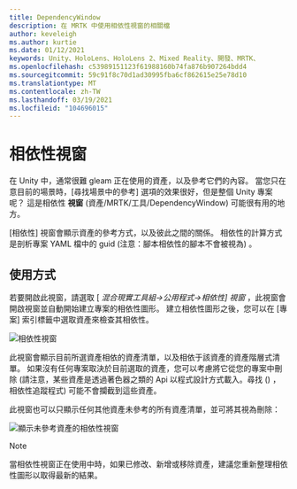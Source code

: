 ```yaml
---
title: DependencyWindow
description: 在 MRTK 中使用相依性視窗的相關檔
author: keveleigh
ms.author: kurtie
ms.date: 01/12/2021
keywords: Unity、HoloLens、HoloLens 2、Mixed Reality、開發、MRTK、
ms.openlocfilehash: c53989151123f61988160b74fa876b907264bdd4
ms.sourcegitcommit: 59c91f8c70d1ad30995fba6cf862615e25e78d10
ms.translationtype: MT
ms.contentlocale: zh-TW
ms.lasthandoff: 03/19/2021
ms.locfileid: "104696015"
---
```

# <a name="dependency-window"></a>相依性視窗

在 Unity 中，通常很難 gleam 正在使用的資產，以及參考它們的內容。 當您只在意目前的場景時，[尋找場景中的參考] 選項的效果很好，但是整個 Unity 專案呢？ 這是相依性 **視窗** (資產/MRTK/工具/DependencyWindow) 可能很有用的地方。

[相依性] 視窗會顯示資產的參考方式，以及彼此之間的關係。 相依性的計算方式是剖析專案 YAML 檔中的 guid (注意：腳本相依性的腳本不會被視為) 。

## <a name="usage"></a>使用方式

若要開啟此視窗，請選取 [ *混合現實工具組->公用程式->相依性] 視窗* ，此視窗會開啟視窗並自動開始建立專案的相依性圖形。 建立相依性圖形之後，您可以在 [專案] 索引標籤中選取資產來檢查其相依性。

![相依性視窗](../images/dependency-window/MRTK_Dependency_Window.png)

此視窗會顯示目前所選資產相依的資產清單，以及相依于該資產的資產階層式清單。 如果沒有任何專案取決於目前選取的資產，您可以考慮將它從您的專案中刪除 (請注意，某些資產是透過著色器之類的 Api 以程式設計方式載入。尋找 () ，相依性追蹤程式) 可能不會攔截到這些資產。

此視窗也可以只顯示任何其他資產未參考的所有資產清單，並可將其視為刪除：

![顯示未參考資產的相依性視窗](../images/dependency-window/MRTK_Dependency_Window_Unreferenced.png)

> [!NOTE]
> 當相依性視窗正在使用中時，如果已修改、新增或移除資產，建議您重新整理相依性圖形以取得最新的結果。
